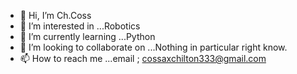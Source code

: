 - 👋 Hi, I’m Ch.Coss
- 👀 I’m interested in ...Robotics 
- 🌱 I’m currently learning ...Python 
- 💞️ I’m looking to collaborate on ...Nothing in particular right know.
- 📫 How to reach me ...email ; cossaxchilton333@gmail.com

<!---
ChxCode3/ChxCode3 is a ✨ special ✨ repository because its `README.md` (this file) appears on your GitHub profile.
You can click the Preview link to take a look at your changes.
--->

